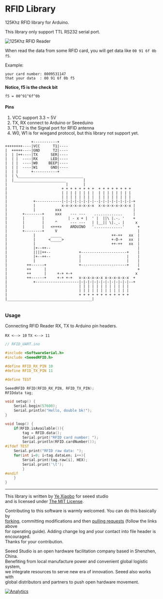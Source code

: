 RFID Library
============

125Khz RFID library for Arduino. 

This library only support TTL RS232 serial port.

![125Khz RFID Reader][RFID Image]

When read the data from some RFID card, you will get data like `00 91 6f 0b f5`.

Example:
```
your card number: 0009531147
that your data  : 00 91 6f 0b f5
```
**Notice, f5 is the check bit**

`f5 = 00^91^6f^0b`


#### Pins 

1. VCC support 3.3 ~ 5V
2. TX, RX connect to Arduino or Seeeduino
3. T1, T2 is the Signal port for RFID antenna
4. W0, W1 is for wiegand protocol, but this library not support yet.

```
     		+-----------+
++++++++----|VCC	  T1|----
|  +++++----|GND	  T2|----
|  | |++----|TX		 SER|----
|  | |	----|RX		 LED|----	
|  | |	----|W0		BEEP|----
|  | |	----|W1		 GND|----
|  | |		+-----------+
|  | \______________________________
|  |________________________        |
|                           |       |
|                         + + + + + + + +  + + + + + + + +
|                         | | | | | | | |  | | | | | | | |
|                         | | | | | | | |  | | | | | | | |
|            +------------|-|-|-|-|-|-|-|--|-|-|-|-|-|-|-|-+
|            |            x-x-x-x-x-x-x-x  x-x-x-x-x-x-x-x |
|            |         xxx                                 |
|       +--------+     xxx    --- ---    .............     |
|       |        |           | - x + |  ' |  ||\ |.-. '    +
|       |        |     ^      --- ---   | |__|| \|._. |     x
|       |        |   <+++>    ARDUINO   '.............'      +
|       +--------+     V                                     |
|            |       _____                       ++-++   xx  |
|            |      <_____>                      +-O-+   xx  |
|            |                                   ++-++   xx  |
|            |+--++--                                        |
|            ||||++--             +---------------------+    |
|            |+--++--             |                     |    |
|            |                    |                     |    |
|         ++------+               +---------------------+    |
|         ++      |                                          +
|         ++      |     +-+ +-+                             x
|         ++------+     +-+ +-+   x-x-x-x-x-x x-x-x-x-x-x  +
|            +--------------------|-|-|-|-|-|-|-|-|-|-|-|--+
|                                 | | | | | | | | | | | |
|                                 | | | | | | | | | | | |
|                                 + + + + + + + + + + + +
|_______________________________________|
	
```

### Usage
Connecting RFID Reader RX, TX to Arduino pin headers.

`RX <--> 10`
`TX <--> 11`

```c
// RFID_UART.ino

#include <SoftwareSerial.h>
#include <SeeedRFID.h>

#define RFID_RX_PIN 10
#define RFID_TX_PIN 11

#define TEST

SeeedRFID RFID(RFID_RX_PIN, RFID_TX_PIN);
RFIDdata tag;

void setup() {
	Serial.begin(57600);
	Serial.println("Hello, double bk!");
}

void loop() { 
	if(RFID.isAvailable()){
		tag = RFID.data();
		Serial.print("RFID card number: ");
		Serial.println(RFID.cardNumber());
#ifdef TEST
	Serial.print("RFID raw data: ");
	for(int i=0; i<tag.dataLen; i++){
	    Serial.print(tag.raw[i], HEX);
	    Serial.print('\t');
		}
#endif
	}
}

```


----

This library is written by [Ye Xiaobo][Github Homepage] for seeed studio<br>
and is licensed under [The MIT License](https://github.com/yexiaobo-seeedstudio/RFID_Library/blob/master/LICENSE). <br>

Contributing to this software is warmly welcomed. You can do this basically by<br>
[forking](https://help.github.com/articles/fork-a-repo), committing modifications and then [pulling requests](https://help.github.com/articles/using-pull-requests) (follow the links above<br>
for operating guide). Adding change log and your contact into file header is encouraged.<br>
Thanks for your contribution.

Seeed Studio is an open hardware facilitation company based in Shenzhen, China. <br>
Benefiting from local manufacture power and convenient global logistic system, <br>
we integrate resources to serve new era of innovation. Seeed also works with <br>
global distributors and partners to push open hardware movement.<br>


[RFID Image]: http://www.seeedstudio.com/wiki/images/6/6a/RFID.jpg
[Github Homepage]: https://github.com/yexiaobo-seeedstudio



[![Analytics](https://ga-beacon.appspot.com/UA-46589105-3/RFID_Library)](https://github.com/igrigorik/ga-beacon)
